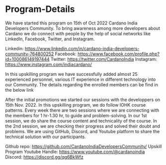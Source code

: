# Program-Details

We have started this program on 15th of Oct 2022 Cardano India Developers Community.
To bring awareness among more developers about Cardano we do connect with people by the help of social networks like LinkedIn, Facebook, Twitter, and Instagram.

Linkedin: https://www.linkedin.com/in/cardano-india-developers-community-764800252
Facebook: https://www.facebook.com/profile.php?id=100086149197444
Twitter: https://twitter.com/CardanoIndia
Instagram: https://www.instagram.com/indiacardano/

In this upskilling program we have successfully added almost 25 experienced personnel, various IT experience in different technology into our Community.
The details regarding the enrolled members can be find in the below link

After the initial promotions we started our sessions with the developpers on 15th Nov. 2022.
In this upskilling program, we do follow IOHK course patterns.
Every week there are two sessions where we are connecting with the members for 1 hr-1.30 hr, to guide and problem-solving.
In our 1st session, we do share the course content and technicality of the course. In the 2nd session, we are checking their progress and solved their doubt and problems.
We are using GitHub, Discord, and Youtube platform to share the technical solution with our participants.

Github repo: https://github.com/CardanoIndiaDevelopersCommunity/
Upskill Program Youtube Handle: https://www.youtube.com/@cardanoindia
Discord: https://discord.gg/qg6BkWfz
